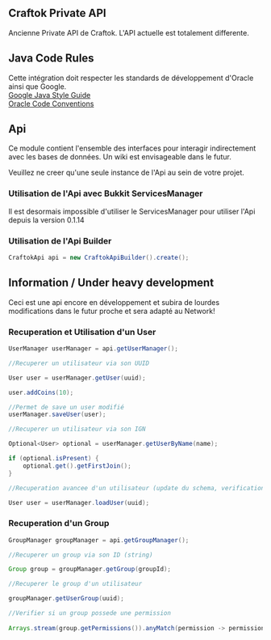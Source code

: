 ## Craftok Private API

Ancienne Private API de Craftok. L'API actuelle est totalement differente.

## Java Code Rules
Cette intégration doit respecter les standards de développement d'Oracle ainsi que Google.  
[Google Java Style Guide](https://google.github.io/styleguide/javaguide.html)  
[Oracle Code Conventions](https://www.oracle.com/java/technologies/javase/codeconventions-contents.html)

## Api

Ce module contient l'ensemble des interfaces pour interagir indirectement avec les bases de données. Un wiki est envisageable dans le futur.

Veuillez ne creer qu'une seule instance de l'Api au sein de votre projet.

### Utilisation de l'Api avec Bukkit ServicesManager

Il est desormais impossible d'utiliser le ServicesManager pour utiliser l'Api depuis la version 0.1.14

### Utilisation de l'Api Builder

```java
CraftokApi api = new CraftokApiBuilder().create();
```

## Information / Under heavy development

Ceci est une api encore en développement et subira de lourdes modifications dans le futur proche et sera adapté au Network! 

### Recuperation et Utilisation d'un User

```java
UserManager userManager = api.getUserManager();

//Recuperer un utilisateur via son UUID

User user = userManager.getUser(uuid);

user.addCoins(10);

//Permet de save un user modifié
userManager.saveUser(user);

//Recuperer un utilisateur via son IGN

Optional<User> optional = userManager.getUserByName(name);

if (optional.isPresent) {
    optional.get().getFirstJoin();
}

//Recuperation avancee d'un utilisateur (update du schema, verification de presence)

User user = userManager.loadUser(uuid);
```

### Recuperation d'un Group  

```java
GroupManager groupManager = api.getGroupManager();

//Recuperer un group via son ID (string)

Group group = groupManager.getGroup(groupId);

//Recuperer le group d'un utilisateur

groupManager.getUserGroup(uuid);

//Verifier si un group possede une permission
        
Arrays.stream(group.getPermissions()).anyMatch(permission -> permission.getKey().equalsIgnoreCase("perm") && permission.getValue());
```

